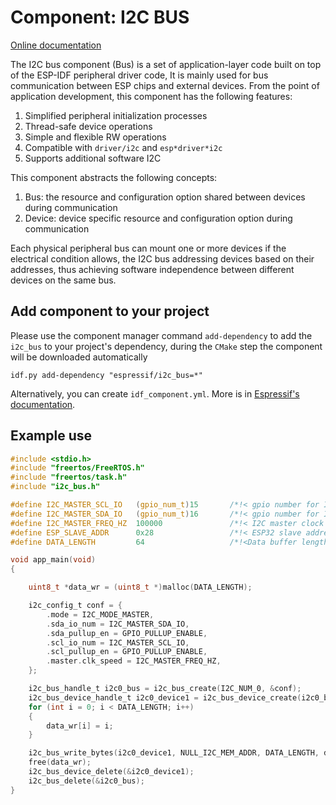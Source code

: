 # Component: I2C BUS
[Online documentation](https://docs.espressif.com/projects/esp-iot-solution/en/latest/basic/bus/i2c_bus.html)

The I2C bus component (Bus) is a set of application-layer code built on top of the ESP-IDF peripheral driver code, It is mainly used for bus communication between ESP chips and external devices. From the point of application development, this component has the following features:

1. Simplified peripheral initialization processes
2. Thread-safe device operations
3. Simple and flexible RW operations
4. Compatible with `driver/i2c` and `esp*driver*i2c`
5. Supports additional software I2C

This component abstracts the following concepts:

1. Bus: the resource and configuration option shared between devices during communication
2. Device: device specific resource and configuration option during communication

Each physical peripheral bus can mount one or more devices if the electrical condition allows, the I2C bus addressing devices based on their addresses, thus achieving software independence between different devices on the same bus.

## Add component to your project

Please use the component manager command `add-dependency` to add the `i2c_bus` to your project's dependency, during the `CMake` step the component will be downloaded automatically

```
idf.py add-dependency "espressif/i2c_bus=*"
```

Alternatively, you can create `idf_component.yml`. More is in [Espressif's documentation](https://docs.espressif.com/projects/esp-idf/en/latest/esp32/api-guides/tools/idf-component-manager.html).

## Example use

```c
#include <stdio.h>
#include "freertos/FreeRTOS.h"
#include "freertos/task.h"
#include "i2c_bus.h"

#define I2C_MASTER_SCL_IO   (gpio_num_t)15       /*!< gpio number for I2C master clock */
#define I2C_MASTER_SDA_IO   (gpio_num_t)16       /*!< gpio number for I2C master data  */
#define I2C_MASTER_FREQ_HZ  100000               /*!< I2C master clock frequency */
#define ESP_SLAVE_ADDR      0x28                 /*!< ESP32 slave address, you can set any 7bit value */
#define DATA_LENGTH         64                   /*!<Data buffer length for test buffer*/

void app_main(void)
{

    uint8_t *data_wr = (uint8_t *)malloc(DATA_LENGTH);

    i2c_config_t conf = {
        .mode = I2C_MODE_MASTER,
        .sda_io_num = I2C_MASTER_SDA_IO,
        .sda_pullup_en = GPIO_PULLUP_ENABLE,
        .scl_io_num = I2C_MASTER_SCL_IO,
        .scl_pullup_en = GPIO_PULLUP_ENABLE,
        .master.clk_speed = I2C_MASTER_FREQ_HZ,
    };

    i2c_bus_handle_t i2c0_bus = i2c_bus_create(I2C_NUM_0, &conf);
    i2c_bus_device_handle_t i2c0_device1 = i2c_bus_device_create(i2c0_bus, ESP_SLAVE_ADDR, 0);
    for (int i = 0; i < DATA_LENGTH; i++)
    {
        data_wr[i] = i;
    }

    i2c_bus_write_bytes(i2c0_device1, NULL_I2C_MEM_ADDR, DATA_LENGTH, data_wr);
    free(data_wr);
    i2c_bus_device_delete(&i2c0_device1);
    i2c_bus_delete(&i2c0_bus);
}

```
